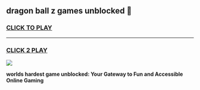 
## dragon ball z games unblocked 👋
<h3>
<a href="https://premium.freeplayer.one?title=dragon_ball_z_games_unblocked&ref=13F">CLICK TO PLAY</a></h3>
<hr>

<h3>
<a href="https://premium.freeplayer.one?title=dragon_ball_z_games_unblocked&ref=13F">CLICK 2 PLAY</a>
  
</h3>

<a href="https://premium.freeplayer.one?title=dragon_ball_z_games_unblocked&ref=12F/"><img src="https://clearcache.store/games.png"></a>


**worlds hardest game unblocked: Your Gateway to Fun and Accessible Online Gaming**
